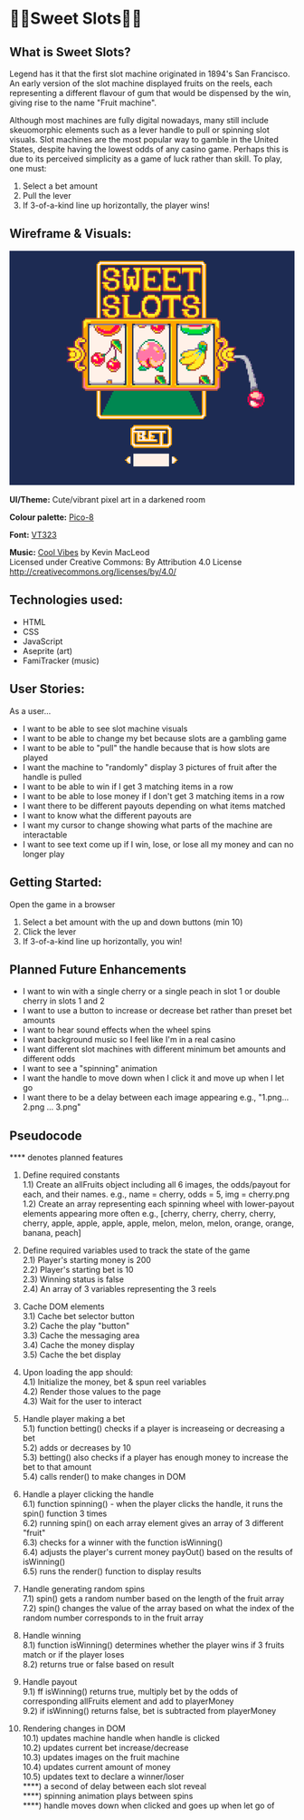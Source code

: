 # 🍑🍒Sweet Slots🍎🍊

## What is Sweet Slots?
Legend has it that the first slot machine originated in 1894's San Francisco. An early version of the slot machine displayed fruits on the reels, each representing a different flavour of gum that would be dispensed by the win, giving rise to the name "Fruit machine". 

Although most machines are fully digital nowadays, many still include skeuomorphic elements such as a lever handle to pull or spinning slot visuals. Slot machines are the most popular way to gamble in the United States, despite having the lowest odds of any casino game. Perhaps this is due to its perceived simplicity as a game of luck rather than skill. To play, one must:
1. Select a bet amount
2. Pull the lever
3. If 3-of-a-kind line up horizontally, the player wins!
 
## Wireframe & Visuals:
![screenshot](imgs/mockup.png)

**UI/Theme:** Cute/vibrant pixel art in a darkened room

**Colour palette:** [Pico-8](https://lospec.com/palette-list/pico-8)

**Font:** [VT323](https://fonts.google.com/specimen/VT323)

**Music:** [Cool Vibes](https://incompetech.com) by Kevin MacLeod    
Licensed under Creative Commons: By Attribution 4.0 License  
http://creativecommons.org/licenses/by/4.0/

## Technologies used: 
- HTML 
- CSS 
- JavaScript 
- Aseprite (art)
- FamiTracker (music)

## User Stories:
As a user...
- I want to be able to see slot machine visuals
- I want to be able to change my bet because slots are a gambling game
- I want to be able to "pull" the handle because that is how slots are played
- I want the machine to "randomly" display 3 pictures of fruit after the handle is pulled 
- I want to be able to win if I get 3 matching items in a row
- I want to be able to lose money if I don't get 3 matching items in a row
- I want there to be different payouts depending on what items matched
- I want to know what the different payouts are
- I want my cursor to change showing what parts of the machine are interactable
- I want to see text come up if I win, lose, or lose all my money and can no longer play

## Getting Started:
Open the game in a browser
1. Select a bet amount with the up and down buttons (min 10)
2. Click the lever
3. If 3-of-a-kind line up horizontally, you win!

## Planned Future Enhancements
- I want to win with a single cherry or a single peach in slot 1 or double cherry in slots 1 and 2
- I want to use a button to increase or decrease bet rather than preset bet amounts
- I want to hear sound effects when the wheel spins
- I want background music so I feel like I'm in a real casino
- I want different slot machines with different minimum bet amounts and different odds  
- I want to see a "spinning" animation 
- I want the handle to move down when I click it and move up when I let go
- I want there to be a delay between each image appearing e.g., "1.png... 2.png ... 3.png" 

## Pseudocode
**** denotes planned features

1) Define required constants  
    1.1) Create an allFruits object including all 6 images, the odds/payout for each, and their names. e.g., name = cherry, odds = 5, img = cherry.png   
    1.2) Create an array representing each spinning wheel with lower-payout elements appearing more often e.g., [cherry, cherry, cherry, cherry, cherry, apple, apple, apple, apple, melon, melon, melon, orange, orange, banana, peach]  

2) Define required variables used to track the state of the game  
    2.1) Player's starting money is 200  
    2.2) Player's starting bet is 10  
    2.3) Winning status is false  
    2.4) An array of 3 variables representing the 3 reels  

3) Cache DOM elements  
    3.1) Cache bet selector button  
    3.2) Cache the play "button"  
    3.3) Cache the messaging area  
    3.4) Cache the money display  
    3.5) Cache the bet display  

4) Upon loading the app should:  
    4.1) Initialize the money, bet & spun reel variables  
    4.2) Render those values to the page   
    4.3) Wait for the user to interact  

5) Handle player making a bet  
    5.1) function betting() checks if a player is increaseing or decreasing a bet  
    5.2) adds or decreases by 10  
    5.3) betting() also checks if a player has enough money to increase the bet to that amount  
    5.4) calls render() to make changes in DOM  

6) Handle a player clicking the handle  
    6.1) function spinning() - when the player clicks the handle, it runs the spin() function 3 times  
    6.2) running spin() on each array element gives an array of 3 different "fruit"  
    6.3) checks for a winner with the function isWinning()  
    6.4) adjusts the player's current money payOut() based on the results of isWinning()  
    6.5) runs the render() function to display results  

7) Handle generating random spins  
    7.1) spin() gets a random number based on the length of the fruit array  
    7.2) spin() changes the value of the array based on what the index of the random number corresponds to in the fruit array  

8) Handle winning  
    8.1) function isWinning() determines whether the player wins if 3 fruits match or if the player loses  
    8.2) returns true or false based on result  

9) Handle payout  
    9.1) ff isWinning() returns true, multiply bet by the odds of corresponding allFruits element and add to playerMoney  
    9.2) if isWinning() returns false, bet is subtracted from playerMoney  

10) Rendering changes in DOM  
    10.1) updates machine handle when handle is clicked  
    10.2) updates current bet increase/decrease  
    10.3) updates images on the fruit machine  
    10.4) updates current amount of money  
    10.5) updates text to declare a winner/loser  
    ****) a second of delay between each slot reveal  
    ****) spinning animation plays between spins  
    ****) handle moves down when clicked and goes up when let go of  
